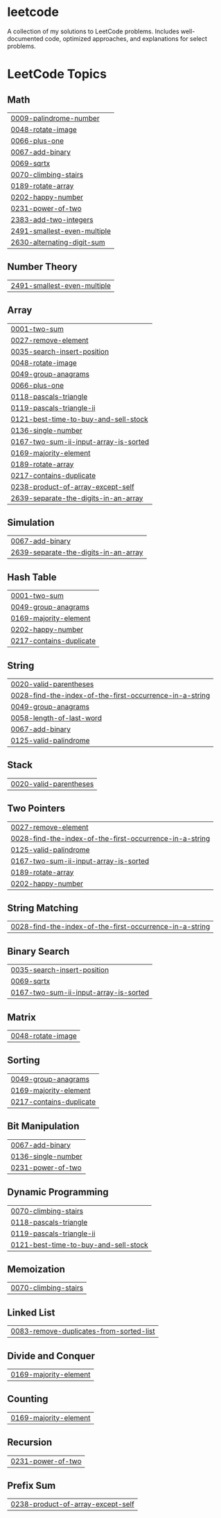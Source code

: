 # leetcode
A collection of my solutions to LeetCode problems. Includes well-documented code, optimized approaches, and explanations for select problems.

<!---LeetCode Topics Start-->
# LeetCode Topics
## Math
|  |
| ------- |
| [0009-palindrome-number](https://github.com/tmarhguy/leetcode/tree/master/0009-palindrome-number) |
| [0048-rotate-image](https://github.com/tmarhguy/leetcode/tree/master/0048-rotate-image) |
| [0066-plus-one](https://github.com/tmarhguy/leetcode/tree/master/0066-plus-one) |
| [0067-add-binary](https://github.com/tmarhguy/leetcode/tree/master/0067-add-binary) |
| [0069-sqrtx](https://github.com/tmarhguy/leetcode/tree/master/0069-sqrtx) |
| [0070-climbing-stairs](https://github.com/tmarhguy/leetcode/tree/master/0070-climbing-stairs) |
| [0189-rotate-array](https://github.com/tmarhguy/leetcode/tree/master/0189-rotate-array) |
| [0202-happy-number](https://github.com/tmarhguy/leetcode/tree/master/0202-happy-number) |
| [0231-power-of-two](https://github.com/tmarhguy/leetcode/tree/master/0231-power-of-two) |
| [2383-add-two-integers](https://github.com/tmarhguy/leetcode/tree/master/2383-add-two-integers) |
| [2491-smallest-even-multiple](https://github.com/tmarhguy/leetcode/tree/master/2491-smallest-even-multiple) |
| [2630-alternating-digit-sum](https://github.com/tmarhguy/leetcode/tree/master/2630-alternating-digit-sum) |
## Number Theory
|  |
| ------- |
| [2491-smallest-even-multiple](https://github.com/tmarhguy/leetcode/tree/master/2491-smallest-even-multiple) |
## Array
|  |
| ------- |
| [0001-two-sum](https://github.com/tmarhguy/leetcode/tree/master/0001-two-sum) |
| [0027-remove-element](https://github.com/tmarhguy/leetcode/tree/master/0027-remove-element) |
| [0035-search-insert-position](https://github.com/tmarhguy/leetcode/tree/master/0035-search-insert-position) |
| [0048-rotate-image](https://github.com/tmarhguy/leetcode/tree/master/0048-rotate-image) |
| [0049-group-anagrams](https://github.com/tmarhguy/leetcode/tree/master/0049-group-anagrams) |
| [0066-plus-one](https://github.com/tmarhguy/leetcode/tree/master/0066-plus-one) |
| [0118-pascals-triangle](https://github.com/tmarhguy/leetcode/tree/master/0118-pascals-triangle) |
| [0119-pascals-triangle-ii](https://github.com/tmarhguy/leetcode/tree/master/0119-pascals-triangle-ii) |
| [0121-best-time-to-buy-and-sell-stock](https://github.com/tmarhguy/leetcode/tree/master/0121-best-time-to-buy-and-sell-stock) |
| [0136-single-number](https://github.com/tmarhguy/leetcode/tree/master/0136-single-number) |
| [0167-two-sum-ii-input-array-is-sorted](https://github.com/tmarhguy/leetcode/tree/master/0167-two-sum-ii-input-array-is-sorted) |
| [0169-majority-element](https://github.com/tmarhguy/leetcode/tree/master/0169-majority-element) |
| [0189-rotate-array](https://github.com/tmarhguy/leetcode/tree/master/0189-rotate-array) |
| [0217-contains-duplicate](https://github.com/tmarhguy/leetcode/tree/master/0217-contains-duplicate) |
| [0238-product-of-array-except-self](https://github.com/tmarhguy/leetcode/tree/master/0238-product-of-array-except-self) |
| [2639-separate-the-digits-in-an-array](https://github.com/tmarhguy/leetcode/tree/master/2639-separate-the-digits-in-an-array) |
## Simulation
|  |
| ------- |
| [0067-add-binary](https://github.com/tmarhguy/leetcode/tree/master/0067-add-binary) |
| [2639-separate-the-digits-in-an-array](https://github.com/tmarhguy/leetcode/tree/master/2639-separate-the-digits-in-an-array) |
## Hash Table
|  |
| ------- |
| [0001-two-sum](https://github.com/tmarhguy/leetcode/tree/master/0001-two-sum) |
| [0049-group-anagrams](https://github.com/tmarhguy/leetcode/tree/master/0049-group-anagrams) |
| [0169-majority-element](https://github.com/tmarhguy/leetcode/tree/master/0169-majority-element) |
| [0202-happy-number](https://github.com/tmarhguy/leetcode/tree/master/0202-happy-number) |
| [0217-contains-duplicate](https://github.com/tmarhguy/leetcode/tree/master/0217-contains-duplicate) |
## String
|  |
| ------- |
| [0020-valid-parentheses](https://github.com/tmarhguy/leetcode/tree/master/0020-valid-parentheses) |
| [0028-find-the-index-of-the-first-occurrence-in-a-string](https://github.com/tmarhguy/leetcode/tree/master/0028-find-the-index-of-the-first-occurrence-in-a-string) |
| [0049-group-anagrams](https://github.com/tmarhguy/leetcode/tree/master/0049-group-anagrams) |
| [0058-length-of-last-word](https://github.com/tmarhguy/leetcode/tree/master/0058-length-of-last-word) |
| [0067-add-binary](https://github.com/tmarhguy/leetcode/tree/master/0067-add-binary) |
| [0125-valid-palindrome](https://github.com/tmarhguy/leetcode/tree/master/0125-valid-palindrome) |
## Stack
|  |
| ------- |
| [0020-valid-parentheses](https://github.com/tmarhguy/leetcode/tree/master/0020-valid-parentheses) |
## Two Pointers
|  |
| ------- |
| [0027-remove-element](https://github.com/tmarhguy/leetcode/tree/master/0027-remove-element) |
| [0028-find-the-index-of-the-first-occurrence-in-a-string](https://github.com/tmarhguy/leetcode/tree/master/0028-find-the-index-of-the-first-occurrence-in-a-string) |
| [0125-valid-palindrome](https://github.com/tmarhguy/leetcode/tree/master/0125-valid-palindrome) |
| [0167-two-sum-ii-input-array-is-sorted](https://github.com/tmarhguy/leetcode/tree/master/0167-two-sum-ii-input-array-is-sorted) |
| [0189-rotate-array](https://github.com/tmarhguy/leetcode/tree/master/0189-rotate-array) |
| [0202-happy-number](https://github.com/tmarhguy/leetcode/tree/master/0202-happy-number) |
## String Matching
|  |
| ------- |
| [0028-find-the-index-of-the-first-occurrence-in-a-string](https://github.com/tmarhguy/leetcode/tree/master/0028-find-the-index-of-the-first-occurrence-in-a-string) |
## Binary Search
|  |
| ------- |
| [0035-search-insert-position](https://github.com/tmarhguy/leetcode/tree/master/0035-search-insert-position) |
| [0069-sqrtx](https://github.com/tmarhguy/leetcode/tree/master/0069-sqrtx) |
| [0167-two-sum-ii-input-array-is-sorted](https://github.com/tmarhguy/leetcode/tree/master/0167-two-sum-ii-input-array-is-sorted) |
## Matrix
|  |
| ------- |
| [0048-rotate-image](https://github.com/tmarhguy/leetcode/tree/master/0048-rotate-image) |
## Sorting
|  |
| ------- |
| [0049-group-anagrams](https://github.com/tmarhguy/leetcode/tree/master/0049-group-anagrams) |
| [0169-majority-element](https://github.com/tmarhguy/leetcode/tree/master/0169-majority-element) |
| [0217-contains-duplicate](https://github.com/tmarhguy/leetcode/tree/master/0217-contains-duplicate) |
## Bit Manipulation
|  |
| ------- |
| [0067-add-binary](https://github.com/tmarhguy/leetcode/tree/master/0067-add-binary) |
| [0136-single-number](https://github.com/tmarhguy/leetcode/tree/master/0136-single-number) |
| [0231-power-of-two](https://github.com/tmarhguy/leetcode/tree/master/0231-power-of-two) |
## Dynamic Programming
|  |
| ------- |
| [0070-climbing-stairs](https://github.com/tmarhguy/leetcode/tree/master/0070-climbing-stairs) |
| [0118-pascals-triangle](https://github.com/tmarhguy/leetcode/tree/master/0118-pascals-triangle) |
| [0119-pascals-triangle-ii](https://github.com/tmarhguy/leetcode/tree/master/0119-pascals-triangle-ii) |
| [0121-best-time-to-buy-and-sell-stock](https://github.com/tmarhguy/leetcode/tree/master/0121-best-time-to-buy-and-sell-stock) |
## Memoization
|  |
| ------- |
| [0070-climbing-stairs](https://github.com/tmarhguy/leetcode/tree/master/0070-climbing-stairs) |
## Linked List
|  |
| ------- |
| [0083-remove-duplicates-from-sorted-list](https://github.com/tmarhguy/leetcode/tree/master/0083-remove-duplicates-from-sorted-list) |
## Divide and Conquer
|  |
| ------- |
| [0169-majority-element](https://github.com/tmarhguy/leetcode/tree/master/0169-majority-element) |
## Counting
|  |
| ------- |
| [0169-majority-element](https://github.com/tmarhguy/leetcode/tree/master/0169-majority-element) |
## Recursion
|  |
| ------- |
| [0231-power-of-two](https://github.com/tmarhguy/leetcode/tree/master/0231-power-of-two) |
## Prefix Sum
|  |
| ------- |
| [0238-product-of-array-except-self](https://github.com/tmarhguy/leetcode/tree/master/0238-product-of-array-except-self) |
<!---LeetCode Topics End-->